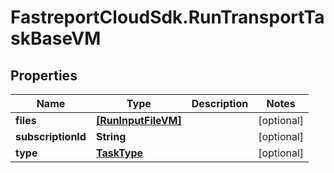 # FastreportCloudSdk.RunTransportTaskBaseVM

## Properties

Name | Type | Description | Notes
------------ | ------------- | ------------- | -------------
**files** | [**[RunInputFileVM]**](RunInputFileVM.md) |  | [optional] 
**subscriptionId** | **String** |  | [optional] 
**type** | [**TaskType**](TaskType.md) |  | [optional] 


